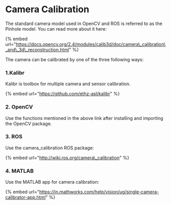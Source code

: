 # Camera Calibration

The standard camera model used in OpenCV and ROS is referred to as the Pinhole model. You can read more about it here:

{% embed url="https://docs.opencv.org/2.4/modules/calib3d/doc/camera\_calibration\_and\_3d\_reconstruction.html" %}

[ ](https://gajena.gitbook.io/aerial-robotics/camera_calibration)The camera can be calibrated by one of the three following ways:

### 1.Kalibr

Kalibr is toolbox for multiple camera and sensor calibration.

{% embed url="https://github.com/ethz-asl/kalibr" %}

### 2. OpenCV

Use the functions mentioned in the above link after installing and importing the OpenCV package.

### 3. ROS

Use the camera\_calibration ROS package:

{% embed url="http://wiki.ros.org/camera\_calibration​" %}

### 4. MATLAB

Use the MATLAB app for camera calibration:

{% embed url="https://in.mathworks.com/help/vision/ug/single-camera-calibrator-app.html" %}

